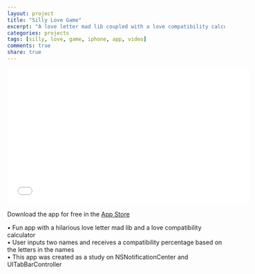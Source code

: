 ```yaml
---
layout: project
title: "Silly Love Game"
excerpt: "A love letter mad lib coupled with a love compatibility calculator"
categories: projects
tags: [silly, love, game, iphone, app, video]
comments: true
share: true
---
```


<iframe width="560" height="315" src="//www.youtube.com/embed/nuxXT_7UufA" frameborder="0"> </iframe>

Download the app for free in the <a href="https://itunes.apple.com/us/app/silly-love-game/id1127491260">App Store</a>
<p>
•	Fun app with a hilarious love letter mad lib and a love compatibility calculator <br>
•	User inputs two names and receives a compatibility percentage based on the letters in the names <br>
•	This app was created as a study on NSNotificationCenter and UITabBarController <br>
</p>